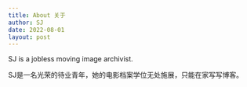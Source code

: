 ```yaml
---
title: About 关于
author: SJ
date: 2022-08-01
layout: post
---
```


SJ is a jobless moving image archivist. 

SJ是一名光荣的待业青年，她的电影档案学位无处施展，只能在家写写博客。


